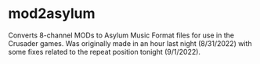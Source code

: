 # mod2asylum
Converts 8-channel MODs to Asylum Music Format files for use in the Crusader games. Was originally made in an hour last night (8/31/2022) with some fixes related to the repeat position tonight (9/1/2022).
